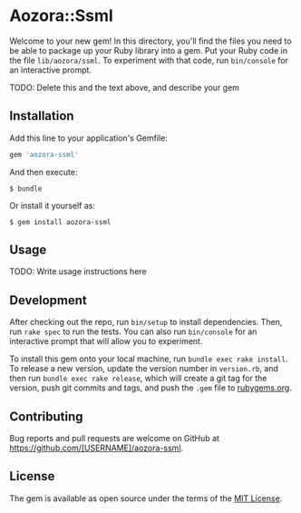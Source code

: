 # Aozora::Ssml

Welcome to your new gem! In this directory, you'll find the files you need to be able to package up your Ruby library into a gem. Put your Ruby code in the file `lib/aozora/ssml`. To experiment with that code, run `bin/console` for an interactive prompt.

TODO: Delete this and the text above, and describe your gem

## Installation

Add this line to your application's Gemfile:

```ruby
gem 'aozora-ssml'
```

And then execute:

    $ bundle

Or install it yourself as:

    $ gem install aozora-ssml

## Usage

TODO: Write usage instructions here

## Development

After checking out the repo, run `bin/setup` to install dependencies. Then, run `rake spec` to run the tests. You can also run `bin/console` for an interactive prompt that will allow you to experiment.

To install this gem onto your local machine, run `bundle exec rake install`. To release a new version, update the version number in `version.rb`, and then run `bundle exec rake release`, which will create a git tag for the version, push git commits and tags, and push the `.gem` file to [rubygems.org](https://rubygems.org).

## Contributing

Bug reports and pull requests are welcome on GitHub at https://github.com/[USERNAME]/aozora-ssml.


## License

The gem is available as open source under the terms of the [MIT License](http://opensource.org/licenses/MIT).

